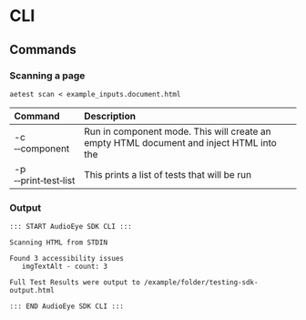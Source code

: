 # CLI
## Commands
### Scanning a page
```
aetest scan < example_inputs.document.html
```
| Command | Description |
| :------ | :--- |
| -c <br /> &#x2011;&#x2011;component | Run in component mode. This will create an empty HTML document and inject HTML into the |
| -p <br /> &#x2011;&#x2011;print&#x2011;test&#x2011;list  | This prints a list of tests that will be run |

### Output
```
::: START AudioEye SDK CLI :::

Scanning HTML from STDIN

Found 3 accessibility issues
   imgTextAlt - count: 3

Full Test Results were output to /example/folder/testing-sdk-output.html

::: END AudioEye SDK CLI :::
```
